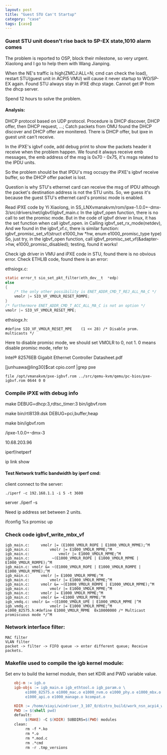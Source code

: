 ```yaml
---
layout: post
title: "Guest STU Can't Startup"
category: "case"
tags: [case]
---
```

### Guest STU unit doesn't rise back to SP-EX state,1010 alarm comes

The problem is reported to OSP, block their milestone, so very urgent. Xiaolong and I go to help them with Wang Jianping.

When the NE's traffic is high(ZMCJ:ALL=N; cmd can check the load),  restart STU(guest unit in ACPI5 VMU) will cause it never startup to WO/SP-EX again.
Found STU always stay in iPXE dhcp stage. Cannot get IP from the dhcp server.

Spend 12 hours to solve the problem. 

#### Analysis:

DHCP protocol based on UDP protocol. Procedure is DHCP discover, DHCP offer, then DHCP request, ...;
Catch packets from OMU found the DHCP discover and DHCP offer are monitered. There is DHCP offer, but ipxe in guest unit can't receive.

In the iPXE's igbvf code, add debug print to show the packets header it receive when the problem happen. We found it always receive emb messages, the emb address of the msg
is 0x70 - 0x75, it's msgs related to the IPDU units.

So the problem should be that IPDU's msg occupy the iPXE's igbvf receive buffer, so the DHCP offer packet is lost.

Question is why STU's ethernet card can receive the msg of IPDU although the packet's destination address is not the STU units.
So, we guess it's because the guest STU's ethernet card's promisc mode is enabled.

Read iPXE code by Yi Xiaolong, in SS_LNXvmanakvm/rom/ipxe-1.0.0+-dmx-3/src/drivers/net/igbvf/igbvf_main.c
In the igbvf_open function, there is no call to set the promisc mode. But in the code of igbvf driver in linux, it has the set function when call igbvf_open.
in Calling igbvf_set_rx_mode(netdev), 
And we found in the igbvf_vf.c, there is similar function: igbvf_promisc_set_vf(struct e1000_hw *hw, enum e1000_promisc_type type)
So, just try, in the igbvf_open function, call igbvf_promisc_set_vf(&adapter->hw, e1000_promisc_disabled); testing, found it works!

Check igb driver in VMU and iPXE code in STU, found there is no obvious error.
Check ETHLIB code, found there is an error:

ethsiogx.c:

```c
static error_t sio_set_pkt_filter(eth_dev__t  *edp)
else
{
    /* the only other possibility is ENET_ADDR_CMD_T_REJ_ALL_MA_C */
    vmolr |= SIO_VF_VMOLR_RESET_ROMPE;
}
/* furthermore ENET_ADDR_CMD_T_ACC_ALL_MA_C is not an option */
vmolr |= SIO_VF_VMOLR_RESET_MPE;
```

ethsiogx.h:

    #define SIO_VF_VMOLR_RESET_MPE    (1 << 28) /* Disable prom. multicasts */

Here to disable promisc mode, we should set VMOLR to 0, not 1. 0 means disable promisc mode, refer to

Intel® 82576EB Gigabit Ethernet Controller Datasheet.pdf


\[junhuawa@ling30]$cat cpio.conf |grep pxe

    file /opt/vmanakvm/pxe-igbvf.rom ../src/qemu-kvm/qemu/pc-bios/pxe-igbvf.rom 0644 0 0

### Compile iPXE with debug info

make DEBUG=dhcp:3,rdtsc_timer:3 bin/igbvf.rom

make bin/rtl8139.dsk DEBUG=pci,buffer,heap

make bin/igbvf.rom

/ipxe-1.0.0+-dmx-3

10.68.203.96

iperf/netperf

ip link show

#### Test Network traffic bandwidth by iperf cmd:

client connect to the server:

    ./iperf -c 192.168.1.1 -i 5 -t 3600

server
     ./iperf -s
     
Need ip address set between 2 units.


ifconfig %s promisc up

### Check code igbvf_write_mbx_vf

    igb_main.c:     vmolr |= (E1000_VMOLR_ROPE | E1000_VMOLR_MPME);^M
    igb_main.c:         vmolr |= E1000_VMOLR_MPME;^M
    igb_main.c:             vmolr |= E1000_VMOLR_MPME;^M
    igb_main.c:          ~(E1000_VMOLR_ROPE | E1000_VMOLR_MPME | E1000_VMOLR_ROMPE);^M
    igb_main.c: vmolr &= ~(E1000_VMOLR_ROPE | E1000_VMOLR_ROMPE | E1000_VMOLR_MPME);^M
    igb_main.c:     vmolr |= E1000_VMOLR_MPME;^M
    igb_main.c:         vmolr |= E1000_VMOLR_MPME;^M
    igb_main.c:     vmolr &= ~(E1000_VMOLR_ROMPE | E1000_VMOLR_MPME);^M
    igb_main.c:         vmolr |= E1000_VMOLR_MPME;^M
    igb_main.c:     vmolr |= E1000_VMOLR_MPME;^M
    igb_main.c:     vmolr &= ~E1000_VMOLR_MPME;^M
    igb_vmdq.c: vmolr &= ~(E1000_VMOLR_UPE | E1000_VMOLR_MPME |^M
    igb_vmdq.c:         vmolr |= E1000_VMOLR_MPME;^M
    e1000_82575.h:#define E1000_VMOLR_MPME  0x10000000 /* Multicast promiscuous mode */^M

### Network interface filter:

    MAC filter
    VLAN filter
    packet -> filter -> FIFO queue -> enter different queue; Receive packets.

### Makefile used to compile the igb kernel module:

Set env to build the kernel module, then set KDIR and PWD variable value.

```makefile
    obj-m := igb.o
    igb-objs := igb_main.o igb_ethtool.o igb_param.o \
         e1000_82575.o e1000_mac.o e1000_nvm.o e1000_phy.o e1000_mbx.o \
         e1000_api.o e1000_manage.o kcompat.o

    KDIR := /home/xiayi/windriver_3_107_0/distro_build/work_nsn_acpi4_wr4/build/linux-nsn_acpi4-standard-build/
    PWD := $(shell pwd)
    default:
         $(MAKE) -C $(KDIR) SUBDIRS=$(PWD) modules
    clean:
         rm -f *.ko
         rm *.o
         rm *.mod.c
         rm .*cmd
         rm -r .tmp_versions
```
